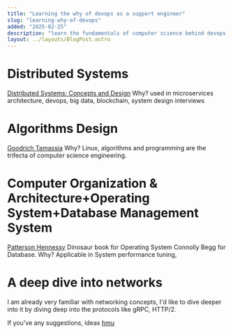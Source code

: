 ```yaml
---
title: "Learning the why of devops as a support engineer"
slug: "learning-why-of-devops"
added: "2025-02-25"
description: "learn the fundamentals of computer science behind devops and software engineering"
layout: ../layouts/BlogPost.astro
---
```

# Distributed Systems
[Distributed Systems: Concepts and Design](https://www.amazon.com/Distributed-Systems-Concepts-Design-5th/dp/0132143011)
Why?
used in microservices architecture, devops, big data, blockchain, system design interviews
# Algorithms Design
[Goodrich Tamassia](https://www.amazon.in/Algorithm-Design-Applications-Michael-Goodrich/dp/1118335910)
Why?
Linux, algorithms and programming are the trifecta of computer science engineering.
# Computer Organization & Architecture+Operating System+Database Management System
[Patterson Hennessy](https://www.amazon.in/Computer-Organization-Design-ARM-Architecture/dp/0128017333/)
Dinosaur book for Operating System
Connolly Begg for Database.
Why?
Applicable in System performance tuning, 
# A deep dive into networks
I am already very familiar with networking concepts, I'd like to dive deeper into it by diving deep into the protocols like gRPC, HTTP/2.

If you've any suggestions, ideas [hmu](https://rbcrossley.github.io/contact/) 
